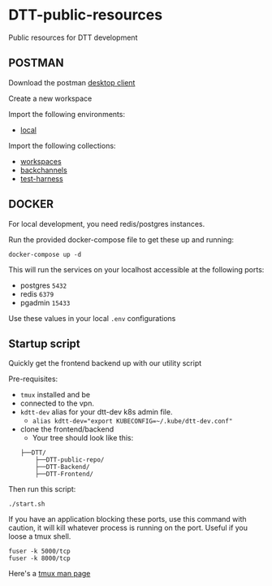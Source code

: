# DTT-public-resources
Public resources for DTT development


## POSTMAN

Download the postman [desktop client](https://www.postman.com/downloads/)

Create a new workspace

Import the following environments:

- [local](https://raw.githubusercontent.com/IDLab-org/DTT-public-resources/main/postman/Local.postman_environment.json)

Import the following collections:

- [workspaces](https://raw.githubusercontent.com/IDLab-org/DTT-public-resources/main/postman/01-Workspaces.postman_collection.json)
- [backchannels](https://raw.githubusercontent.com/IDLab-org/DTT-public-resources/main/postman/02-Backchannels.postman_collection.json)
- [test-harness](https://raw.githubusercontent.com/IDLab-org/DTT-public-resources/main/postman/03-Test-harness.postman_collection.json)


## DOCKER

For local development, you need redis/postgres instances.

Run the provided docker-compose file to get these up and running:

```
docker-compose up -d
```

This will run the services on your localhost accessible at the following ports:
- postgres `5432`
- redis `6379`
- pgadmin `15433`

Use these values in your local `.env` configurations


## Startup script

Quickly get the frontend backend up with our utility script

Pre-requisites:
- `tmux` installed and be 
- connected to the vpn.
- `kdtt-dev` alias for your dtt-dev k8s admin file.
    - `alias kdtt-dev="export KUBECONFIG=~/.kube/dtt-dev.conf"`
- clone the frontend/backend
    - Your tree should look like this:
    ```
    ├──DTT/
        ├──DTT-public-repo/
        ├──DTT-Backend/
        ├──DTT-Frontend/
    ```

Then run this script:
```
./start.sh
```

If you have an application blocking these ports, use this command with caution, it will kill whatever process is running on the port.
Useful if you loose a tmux shell.
```
fuser -k 5000/tcp
fuser -k 8000/tcp
```

Here's a [tmux man page](https://www.man7.org/linux/man-pages/man1/tmux.1.html)